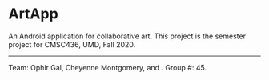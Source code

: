 # ArtApp
An Android application for collaborative art. This project is the
semester project for CMSC436, UMD, Fall 2020.
<hr>
Team: Ophir Gal, Cheyenne Montgomery, and .
Group #: 45.